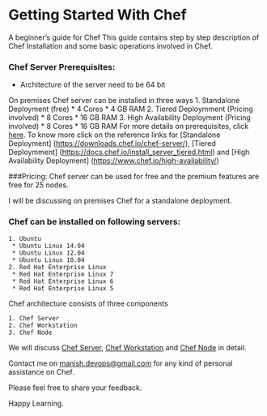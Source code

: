 # Getting Started With Chef
A beginner’s guide for Chef
This guide contains step by step description of Chef Installation and some basic operations involved in Chef.  
 

### Chef Server Prerequisites: 
  * Architecture of the server need to be 64 bit
  
  On premises Chef server can be installed in three ways
    1. Standalone Deployment (free) 
      * 4 Cores
      * 4 GB RAM
    2. Tiered Deploymment (Pricing involved)
      * 8 Cores
      * 16 GB RAM
    3. High Availability Deployment (Pricing involved)
      * 8 Cores
      * 16 GB RAM
For more details on prerequisites, click [here](https://docs.chef.io/chef_system_requirements.html). 
To know more click on the reference links for 
[Standalone Deployment] (https://downloads.chef.io/chef-server/), 
[Tiered Deploymment] (https://docs.chef.io/install_server_tiered.html) and 
[High Availability Deployment] (https://www.chef.io/high-availability/)
 
###Pricing:
     Chef server can be used for free and the premium features are free for 25 nodes.


I will be discussing on premises Chef for a standalone deployment.

### Chef can be installed on following servers:
    1. Ubuntu
     * Ubuntu Linux 14.04
     * Ubuntu Linux 12.04
     * Ubuntu Linux 10.04
    2. Red Hat Enterprise Linux
     * Red Hat Enterprise Linux 7
     * Red Hat Enterprise Linux 6
     * Red Hat Enterprise Linux 5


Chef architecture consists of three components

    1. Chef Server
    2. Chef Workstation
    3. Chef Node

We will discuss [Chef Server](https://github.com/ManishDevops/Chef-Starter-Guide/blob/master/Chef-Server-Installation.md), [Chef Workstation](https://github.com/ManishDevops/Chef-Starter-Guide/blob/master/Chef-Workstation-Setup.md) and [Chef Node](https://github.com/ManishDevops/Chef-Starter-Guide/blob/master/Chef-Node-Creation.md) in detail.




Contact me on manish.devops@gmail.com for any kind of personal assistance on Chef.

Please feel free to share your feedback.

Happy Learning.
